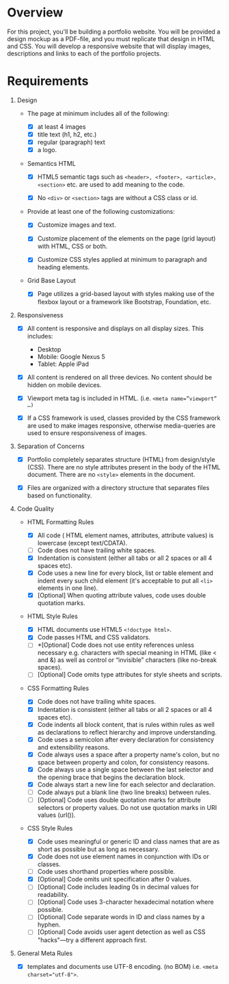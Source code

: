 # Overview

For this project, you'll be building a portfolio website. You will be provided a design mockup as a PDF-file, and you must replicate that design in HTML and CSS. You will develop a responsive website that will display images, descriptions and links to each of the portfolio projects.

# Requirements

1. Design

    - The page at minimum includes all of the following:

        - [x] at least 4 images
        - [x] title text (h1, h2, etc.)
        - [x] regular (paragraph) text
        - [x] a logo.

    - Semantics HTML

        - [x] HTML5 semantic tags such as `<header>, <footer>, <article>, <section>` etc. are used to add meaning to the code.

        - [x] No `<div>` or `<section>` tags are without a CSS class or id.

    - Provide at least one of the following customizations:

        - [x] Customize images and text.

        - [x] Customize placement of the elements on the page (grid layout) with HTML, CSS or both.

        - [x] Customize CSS styles applied at minimum to paragraph and heading elements.

    - Grid Base Layout

        - [x] Page utilizes a grid-based layout with styles making use of the flexbox layout or a framework like Bootstrap, Foundation, etc.

1. Responsiveness

    - [x] All content is responsive and displays on all display sizes. This includes:

        * Desktop
        * Mobile: Google Nexus 5
        * Tablet: Apple iPad

    - [x] All content is rendered on all three devices. No content should be hidden on mobile devices.

    - [x] Viewport meta tag is included in HTML. (i.e. `<meta name=”viewport” …)`

    - [x] If a CSS framework is used, classes provided by the CSS framework are used to make images responsive, otherwise media-queries are used to ensure responsiveness of images.

1. Separation of Concerns

    - [x] Portfolio completely separates structure (HTML) from design/style (CSS). There are no style attributes present in the body of the HTML document. There are no `<style>` elements in the document.

    - [x] Files are organized with a directory structure that separates files based on functionality.

1. Code Quality

    - HTML Formatting Rules

        - [x] All code ( HTML element names, attributes, attribute values) is lowercase (except text/CDATA).
        - [ ] Code does not have trailing white spaces.
        - [x] Indentation is consistent (either all tabs or all 2 spaces or all 4 spaces etc).
        - [x] Code uses a new line for every block, list or table element and indent every such child element (it's acceptable to put all `<li>` elements in one line).
        - [x] [Optional] When quoting attribute values, code uses double quotation marks.

    - HTML Style Rules

        - [x] HTML documents use HTML5 `<!doctype html>`.
        - [x] Code passes HTML and CSS validators.
        - [ ] *[Optional] Code does not use entity references unless necessary e.g. characters with special meaning in HTML (like < and &) as well as control or “invisible” characters (like no-break spaces).
        - [ ] [Optional] Code omits type attributes for style sheets and scripts.

    - CSS Formatting Rules

        - [x] Code does not have trailing white spaces.
        - [x] Indentation is consistent (either all tabs or all 2 spaces or all 4 spaces etc).
        - [x] Code indents all block content, that is rules within rules as well as declarations to reflect hierarchy and improve understanding.
        - [x] Code uses a semicolon after every declaration for consistency and extensibility reasons.
        - [x] Code always uses a space after a property name's colon, but no space between property and colon, for consistency reasons.
        - [x] Code always use a single space between the last selector and the opening brace that begins the declaration block.
        - [x] Code always start a new line for each selector and declaration.
        - [ ] Code always put a blank line (two line breaks) between rules.
        - [ ] [Optional] Code uses double quotation marks for attribute selectors or property values. Do not use quotation marks in URI values (url()).

    - CSS Style Rules

        - [x] Code uses meaningful or generic ID and class names that are as short as possible but as long as necessary.
        - [x] Code does not use element names in conjunction with IDs or classes.
        - [ ] Code uses shorthand properties where possible.
        - [x] [Optional] Code omits unit specification after 0 values.
        - [ ] [Optional] Code includes leading 0s in decimal values for readability.
        - [ ] [Optional] Code uses 3-character hexadecimal notation where possible.
        - [ ] [Optional] Code separate words in ID and class names by a hyphen.
        - [ ] [Optional] Code avoids user agent detection as well as CSS "hacks"—try a different approach first.

1. General Meta Rules

    - [x] templates and documents use UTF-8 encoding. (no BOM) i.e. `<meta charset="utf-8">`.

